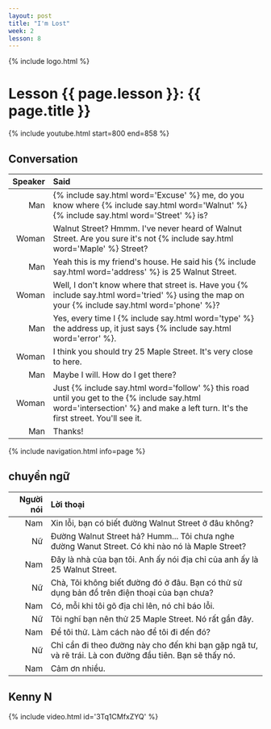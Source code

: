 ```yaml
---
layout: post
title: "I'm Lost"
week: 2
lesson: 8
---
```


{% include logo.html %}

# Lesson {{ page.lesson }}: {{ page.title }}

{% include youtube.html start=800 end=858 %}

## Conversation

Speaker | Said
---: | :---
Man | {% include say.html word='Excuse' %} me, do you know where {% include say.html word='Walnut' %} {% include say.html word='Street' %} is?
Woman | Walnut Street? Hmmm. I've never heard of Walnut Street. Are you sure it's not {% include say.html word='Maple' %} Street?
Man | Yeah this is my friend's house. He said his {% include say.html word='address' %} is 25 Walnut Street.
Woman | Well, I don't know where that street is. Have you {% include say.html word='tried' %} using the map on your {% include say.html word='phone' %}?
Man | Yes, every time I {% include say.html word='type' %} the address up, it just says {% include say.html word='error' %}.
Woman | I think you should try 25 Maple Street. It's very close to here.
Man | Maybe I will. How do I get there?
Woman | Just {% include say.html word='follow' %} this road until you get to the {% include say.html word='intersection' %} and make a left turn. It's the first street. You'll see it.
Man | Thanks!

{% include navigation.html info=page %}

## chuyển ngữ

Người nói | Lời thoại
---: | :---
Nam | Xin lỗi, bạn có biết đường Walnut Street ở đâu không?
Nữ | Đường Walnut Street hả? Humm... Tôi chưa nghe đường Wanut Street. Có khi nào nó là Maple Street?
Nam | Đây là nhà của bạn tôi. Anh ấy nói địa chỉ của anh ấy là 25 Walnut Street.
Nữ | Chà, Tôi không biết đường đó ở đâu. Bạn có thử sử dụng bản đồ trên điện thoại của bạn chưa?
Nam | Có, mỗi khi tôi gõ địa chỉ lên, nó chỉ báo lỗi.
Nữ | Tôi nghĩ bạn nên thử 25 Maple Street. Nó rất gần đây.
Nam | Để tôi thử. Làm cách nào để tôi đi đến đó?
Nữ | Chỉ cần đi theo đường này cho đến khi bạn gặp ngã tư, và rẽ trái. Là con đường đầu tiên. Bạn sẽ thấy nó.
Nam | Cảm ơn nhiều.

## Kenny N

{% include video.html id='3Tq1CMfxZYQ' %}
